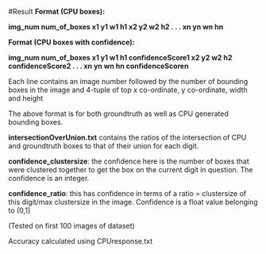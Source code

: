 #Result
**Format (CPU boxes):**

**img_num    num_of_boxes    x1 y1 w1 h1 x2 y2 w2 h2 . . . xn yn wn hn**

**Format (CPU boxes with confidence):**

**img_num    num_of_boxes    x1 y1 w1 h1 confidenceScore1 x2 y2 w2 h2 confidenceScore2 . . . xn yn wn hn confidenceScoren**

Each line contains an image number followed by the number of bounding boxes in the image and 4-tuple of top x co-ordinate, y co-ordinate, width and height

The above format is for both groundtruth as well as CPU generated bounding boxes.

**intersectionOverUnion.txt** contains the ratios of the intersection of CPU and groundtruth boxes to that of their union for each digit.

**confidence_clustersize**: the confidence here is the number of boxes that were clustered together to get the box on the current digit in question. The confidence is an integer.

**confidence_ratio**: this has confidence in terms of a ratio = clustersize of this digit/max clustersize in the image. Confidence is a float value belonging to (0,1]

(Tested on first 100 images of dataset)

Accuracy calculated using CPUresponse.txt
